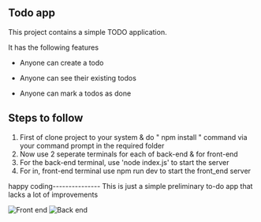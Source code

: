  ## Todo app

  

This project contains a simple TODO application.

It has the following features

  

- Anyone can create a todo

- Anyone can see their existing todos

- Anyone can mark a todos as done

  

## Steps to follow

1) First of clone project to your system & do " npm install " command via your command prompt in the required folder
2) Now use 2 seperate  terminals for each of back-end & for front-end
3) For the back-end terminal, use 'node index.js' to start the server
4) For in, front-end terminal use  npm run dev to start the front_end server

happy coding--------------- This is just a simple preliminary to-do app that lacks a lot of improvements

![Front end
](https://photos.google.com/photo/AF1QipOy8Batt1DrpkXwT1q0loWPv-Wq7XForpmOAl1q)
![Back end
](https://photos.google.com/photo/AF1QipNfY696jn8q_D6rKpn094EFmUW9o6W4G4Nop-Gx)